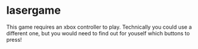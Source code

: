 # lasergame

This game requires an xbox controller to play. Technically you could use a different one, but you would need to find out for youself which buttons to press!
